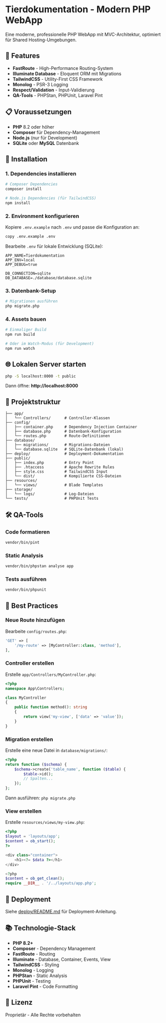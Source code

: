 # Tierdokumentation - Modern PHP WebApp

Eine moderne, professionelle PHP WebApp mit MVC-Architektur, optimiert für Shared Hosting-Umgebungen.

## 🚀 Features

- **FastRoute** - High-Performance Routing-System
- **Illuminate Database** - Eloquent ORM mit Migrations
- **TailwindCSS** - Utility-First CSS Framework
- **Monolog** - PSR-3 Logging
- **Respect/Validation** - Input-Validierung
- **QA-Tools** - PHPStan, PHPUnit, Laravel Pint

## 📋 Voraussetzungen

- **PHP** 8.2 oder höher
- **Composer** für Dependency-Management
- **Node.js** (nur für Development)
- **SQLite** oder **MySQL** Datenbank

## 🔧 Installation

### 1. Dependencies installieren

```bash
# Composer Dependencies
composer install

# Node.js Dependencies (für TailwindCSS)
npm install
```

### 2. Environment konfigurieren

Kopiere `.env.example` nach `.env` und passe die Konfiguration an:

```bash
copy .env.example .env
```

Bearbeite `.env` für lokale Entwicklung (SQLite):

```env
APP_NAME=Tierdokumentation
APP_ENV=local
APP_DEBUG=true

DB_CONNECTION=sqlite
DB_DATABASE=./database/database.sqlite
```

### 3. Datenbank-Setup

```bash
# Migrationen ausführen
php migrate.php
```

### 4. Assets bauen

```bash
# Einmaliger Build
npm run build

# Oder im Watch-Modus (für Development)
npm run watch
```

## 🌐 Lokalen Server starten

```bash
php -S localhost:8000 -t public
```

Dann öffne: **http://localhost:8000**

## 📁 Projektstruktur

```
├── app/
│   └── Controllers/      # Controller-Klassen
├── config/
│   ├── container.php     # Dependency Injection Container
│   ├── database.php      # Datenbank-Konfiguration
│   └── routes.php        # Route-Definitionen
├── database/
│   ├── migrations/       # Migrations-Dateien
│   └── database.sqlite   # SQLite-Datenbank (lokal)
├── deploy/               # Deployment-Dokumentation
├── public/
│   ├── index.php         # Entry Point
│   ├── .htaccess         # Apache Rewrite Rules
│   ├── style.css         # TailwindCSS Input
│   └── dist/             # Kompilierte CSS-Dateien
├── resources/
│   └── views/            # Blade Templates
├── storage/
│   └── logs/             # Log-Dateien
└── tests/                # PHPUnit Tests
```

## 🛠️ QA-Tools

### Code formatieren

```bash
vendor/bin/pint
```

### Static Analysis

```bash
vendor/bin/phpstan analyse app
```

### Tests ausführen

```bash
vendor/bin/phpunit
```

## 📝 Best Practices

### Neue Route hinzufügen

Bearbeite `config/routes.php`:

```php
'GET' => [
    '/my-route' => [MyController::class, 'method'],
],
```

### Controller erstellen

Erstelle `app/Controllers/MyController.php`:

```php
<?php
namespace App\Controllers;

class MyController
{
    public function method(): string
    {
        return view('my-view', ['data' => 'value']);
    }
}
```

### Migration erstellen

Erstelle eine neue Datei in `database/migrations/`:

```php
<?php
return function ($schema) {
    $schema->create('table_name', function ($table) {
        $table->id();
        // Spalten...
    });
};
```

Dann ausführen: `php migrate.php`

### View erstellen

Erstelle `resources/views/my-view.php`:

```php
<?php
$layout = 'layouts/app';
$content = ob_start();
?>

<div class="container">
    <h1><?= $data ?></h1>
</div>

<?php
$content = ob_get_clean();
require __DIR__ . '/../layouts/app.php';
```

## 🚢 Deployment

Siehe [deploy/README.md](deploy/README.md) für Deployment-Anleitung.

## 📚 Technologie-Stack

- **PHP 8.2+**
- **Composer** - Dependency Management
- **FastRoute** - Routing
- **Illuminate** - Database, Container, Events, View
- **TailwindCSS** - Styling
- **Monolog** - Logging
- **PHPStan** - Static Analysis
- **PHPUnit** - Testing
- **Laravel Pint** - Code Formatting

## 📄 Lizenz

Proprietär - Alle Rechte vorbehalten

